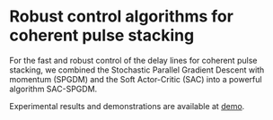 # Robust control algorithms for coherent pulse stacking


For the fast and robust control of the delay lines for coherent pulse stacking, we combined the Stochastic Parallel Gradient Descent with momentum (SPGDM) and the Soft Actor-Critic (SAC) into a powerful algorithm SAC-SPGDM. 

Experimental results and demonstrations are available at [demo](demo).
